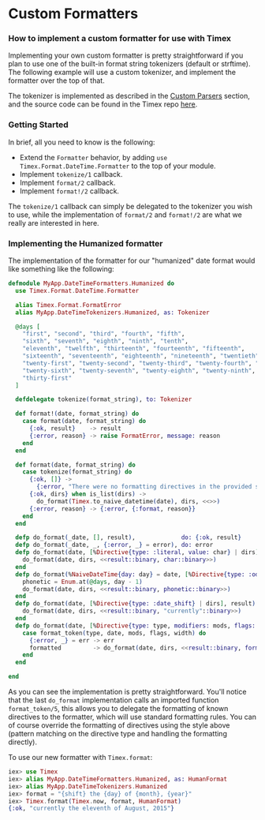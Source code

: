 # Custom Formatters

### How to implement a custom formatter for use with Timex

Implementing your own custom formatter is pretty straightforward if you plan to use one of the built-in format string tokenizers (default or strftime). The following example will use a custom tokenizer, and implement the formatter over the top of that.

The tokenizer is implemented as described in the [Custom Parsers](doc:custom-parsers) section, and the source code can be found in the Timex repo [here](https://github.com/integralrealitylabs/timex/blob/master/examples/tokenizer/humanized.exs).

### Getting Started

In brief, all you need to know is the following:

- Extend the `Formatter` behavior, by adding `use Timex.Format.DateTime.Formatter` to the top of your module.
- Implement `tokenize/1` callback.
- Implement `format/2` callback.
- Implement `format!/2` callback.

The `tokenize/1` callback can simply be delegated to the tokenizer you wish to use, while the implementation of `format/2` and `format!/2` are what we really are interested in here.

### Implementing the Humanized formatter

The implementation of the formatter for our "humanized" date format would like something like the following:

```elixir
defmodule MyApp.DateTimeFormatters.Humanized do
  use Timex.Format.DateTime.Formatter

  alias Timex.Format.FormatError
  alias MyApp.DateTimeTokenizers.Humanized, as: Tokenizer

  @days [
    "first", "second", "third", "fourth", "fifth",
    "sixth", "seventh", "eighth", "ninth", "tenth",
    "eleventh", "twelfth", "thirteenth", "fourteenth", "fifteenth",
    "sixteenth", "seventeenth", "eighteenth", "nineteenth", "twentieth",
    "twenty-first", "twenty-second", "twenty-third", "twenty-fourth", "twenty-fifth",
    "twenty-sixth", "twenty-seventh", "twenty-eighth", "twenty-ninth", "thirtieth",
    "thirty-first"
  ]

  defdelegate tokenize(format_string), to: Tokenizer

  def format!(date, format_string) do
    case format(date, format_string) do
      {:ok, result}    -> result
      {:error, reason} -> raise FormatError, message: reason
    end
  end

  def format(date, format_string) do
    case tokenize(format_string) do
      {:ok, []} ->
        {:error, "There were no formatting directives in the provided string."}
      {:ok, dirs} when is_list(dirs) ->
        do_format(Timex.to_naive_datetime(date), dirs, <<>>)
      {:error, reason} -> {:error, {:format, reason}}
    end
  end

  defp do_format(_date, [], result),             do: {:ok, result}
  defp do_format(_date, _, {:error, _} = error), do: error
  defp do_format(date, [%Directive{type: :literal, value: char} | dirs], result) when is_binary(char) do
    do_format(date, dirs, <<result::binary, char::binary>>)
  end
  defp do_format(%NaiveDateTime{day: day} = date, [%Directive{type: :oday_phonetic} | dirs], result) do
    phonetic = Enum.at(@days, day - 1)
    do_format(date, dirs, <<result::binary, phonetic::binary>>)
  end
  defp do_format(date, [%Directive{type: :date_shift} | dirs], result) do
    do_format(date, dirs, <<result::binary, "currently"::binary>>)
  end
  defp do_format(date, [%Directive{type: type, modifiers: mods, flags: flags, width: width} | dirs], result) do
    case format_token(type, date, mods, flags, width) do
      {:error, _} = err -> err
      formatted         -> do_format(date, dirs, <<result::binary, formatted::binary>>)
    end
  end

end
```

As you can see the implementation is pretty straightforward. You'll notice that the last `do_format` implementation calls an imported function `format_token/5`, this allows you to delegate the formatting of known directives to the formatter, which will use standard formatting rules. You can of course override the formatting of directives using the style above (pattern matching on the directive type and handling the formatting directly).

To use our new formatter with `Timex.format`:

```elixir
iex> use Timex
iex> alias MyApp.DateTimeFormatters.Humanized, as: HumanFormat
iex> alias MyApp.DateTimeTokenizers.Humanized
iex> format = "{shift} the {day} of {month}, {year}"
iex> Timex.format(Timex.now, format, HumanFormat)
{:ok, "currently the eleventh of August, 2015"}
```

